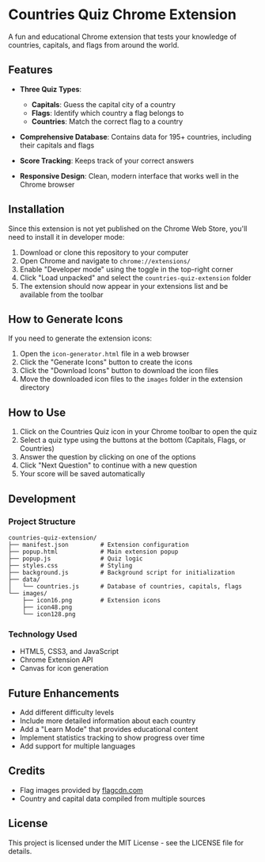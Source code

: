 # Countries Quiz Chrome Extension

A fun and educational Chrome extension that tests your knowledge of countries, capitals, and flags from around the world.

## Features

- **Three Quiz Types**:
  - **Capitals**: Guess the capital city of a country
  - **Flags**: Identify which country a flag belongs to
  - **Countries**: Match the correct flag to a country

- **Comprehensive Database**: Contains data for 195+ countries, including their capitals and flags
- **Score Tracking**: Keeps track of your correct answers
- **Responsive Design**: Clean, modern interface that works well in the Chrome browser

## Installation

Since this extension is not yet published on the Chrome Web Store, you'll need to install it in developer mode:

1. Download or clone this repository to your computer
2. Open Chrome and navigate to `chrome://extensions/`
3. Enable "Developer mode" using the toggle in the top-right corner
4. Click "Load unpacked" and select the `countries-quiz-extension` folder
5. The extension should now appear in your extensions list and be available from the toolbar

## How to Generate Icons

If you need to generate the extension icons:

1. Open the `icon-generator.html` file in a web browser
2. Click the "Generate Icons" button to create the icons
3. Click the "Download Icons" button to download the icon files
4. Move the downloaded icon files to the `images` folder in the extension directory

## How to Use

1. Click on the Countries Quiz icon in your Chrome toolbar to open the quiz
2. Select a quiz type using the buttons at the bottom (Capitals, Flags, or Countries)
3. Answer the question by clicking on one of the options
4. Click "Next Question" to continue with a new question
5. Your score will be saved automatically

## Development

### Project Structure

```
countries-quiz-extension/
├── manifest.json         # Extension configuration
├── popup.html            # Main extension popup
├── popup.js              # Quiz logic
├── styles.css            # Styling
├── background.js         # Background script for initialization
├── data/
│   └── countries.js      # Database of countries, capitals, flags
└── images/
    ├── icon16.png        # Extension icons
    ├── icon48.png
    └── icon128.png
```

### Technology Used

- HTML5, CSS3, and JavaScript
- Chrome Extension API
- Canvas for icon generation

## Future Enhancements

- Add different difficulty levels
- Include more detailed information about each country
- Add a "Learn Mode" that provides educational content
- Implement statistics tracking to show progress over time
- Add support for multiple languages

## Credits

- Flag images provided by [flagcdn.com](https://flagcdn.com)
- Country and capital data compiled from multiple sources

## License

This project is licensed under the MIT License - see the LICENSE file for details. 